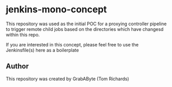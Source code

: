 # jenkins-mono-concept

This repository was used as the initial POC for a proxying controller pipeline to trigger remote child jobs based on the directories which have changesd within this repo.

If you are interested in this concept, please feel free to use the Jenkinsfile(s) here as a boilerplate

## Author

This repository was created by GrabAByte (Tom Richards)
